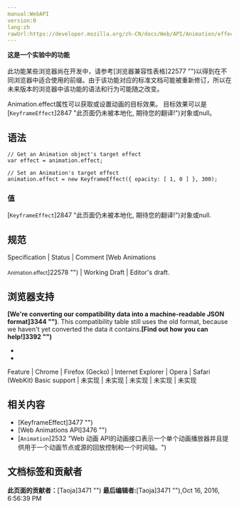 ```yaml
---
manual:WebAPI
version:0
lang:zh
rawUrl:https://developer.mozilla.org/zh-CN/docs/Web/API/Animation/effect
---
```






**这是一个实验中的功能**<br></br>此功能某些浏览器尚在开发中，请参考[浏览器兼容性表格]22577 "")以得到在不同浏览器中适合使用的前缀。由于该功能对应的标准文档可能被重新修订，所以在未来版本的浏览器中该功能的语法和行为可能随之改变。




Animation.effect属性可以获取或设置动画的目标效果。 目标效果可以是[`KeyframeEffect`]2847 "此页面仍未被本地化, 期待您的翻译!")对象或null。


## 语法<a name="语法"></a>

```
// Get an Animation object's target effect
var effect = animation.effect;

// Set an Animation's target effect
animation.effect = new KeyframeEffect({ opacity: [ 1, 0 ] }, 300);
```


### 值<a name="值"></a>


[`KeyframeEffect`]2847 "此页面仍未被本地化, 期待您的翻译!")对象或null.


## 规范<a name="规范"></a>
Specification | Status | Comment 
[Web Animations<br></br><small>Animation.effect</small>]22578 "") | Working Draft | Editor&#39;s draft. 


## 浏览器支持<a name="浏览器支持"></a>


**[We&#39;re converting our compatibility data into a machine-readable JSON format]3344 "")**. This compatibility table still uses the old format, because we haven&#39;t yet converted the data it contains.**[Find out how you can help!]3392 "")**


* 
* 
Feature | Chrome | Firefox (Gecko) | Internet Explorer | Opera | Safari (WebKit) 
Basic support | 未实现 | 未实现 | 未实现 | 未实现 | 未实现 









## 相关内容<a name="相关内容"></a>

* [KeyframeEffect]3477 "")
* [Web Animations API]3476 "")
* [`Animation`]2532 "Web 动画 API的动画接口表示一个单个动画播放器并且提供用于一个动画节点或源的回放控制和一个时间轴。")



## 文档标签和贡献者
**此页面的贡献者：**[Taoja]3471 "")
**最后编辑者:**[Taoja]3471 ""),<time>Oct 16, 2016, 6:56:39 PM</time>



